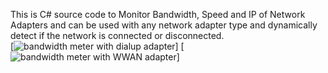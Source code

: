 This is C# source code to Monitor Bandwidth, Speed and IP of Network Adapters and can be used with any network adapter type and dynamically detect if the network is connected or disconnected.<br />
[![bandwidth meter with dialup adapter](https://github.com/ewwink/network-bandwidth-meter/dialup-adapter.png)]
[![bandwidth meter with WWAN adapter](https://github.com/ewwink/network-bandwidth-meter/WWAN.png)]
